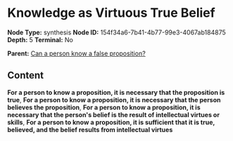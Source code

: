 # Knowledge as Virtuous True Belief

**Node Type:** synthesis
**Node ID:** 154f34a6-7b41-4b77-99e3-4067ab184875
**Depth:** 5
**Terminal:** No

**Parent:** [Can a person know a false proposition?](can-a-person-know-a-false-proposition-antithesis-84fd7f13-f9f7-41e0-af9a-1d0e92704134.md)

## Content

**For a person to know a proposition, it is necessary that the proposition is true**, **For a person to know a proposition, it is necessary that the person believes the proposition**, **For a person to know a proposition, it is necessary that the person's belief is the result of intellectual virtues or skills**, **For a person to know a proposition, it is sufficient that it is true, believed, and the belief results from intellectual virtues**
